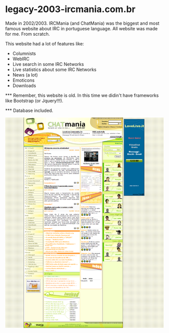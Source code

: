 # legacy-2003-ircmania.com.br
Made in 2002/2003. IRCMania (and ChatMania) was the biggest and most famous website about IRC in portuguese language. All website was made for me. From scratch.

This website had a lot of features like:

- Columnists
- WebIRC
- Live search in some IRC Networks
- Live statistics about some IRC Networks
- News (a lot)
- Emoticons
- Downloads

*** Remember, this website is old. In this time we didin't have frameworks like Bootstrap (or Jquery!!!).

*** Database included.

![Alt text](/--IRCMania.com.br-Screenshot.png "Screenshot")

